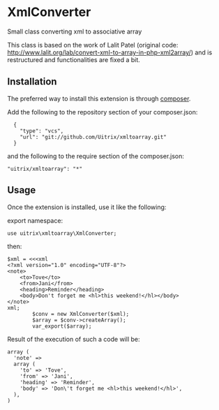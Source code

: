 XmlConverter
=========
Small class converting xml to associative array

This class is based on the work of Lalit Patel (original code: http://www.lalit.org/lab/convert-xml-to-array-in-php-xml2array/) and is restructured and functionalities are fixed a bit.

Installation
------------

The preferred way to install this extension is through [composer](http://getcomposer.org/download/).

Add the following to the repository section of your composer.json:
```
  {
    "type": "vcs",
    "url": "git://github.com/Uitrix/xmltoarray.git"
  }
```
and the following to the require section of the composer.json:
```
"uitrix/xmltoarray": "*"
```

Usage
-----

Once the extension is installed, use it like the following:

export namespace:
```
use uitrix\xmltoarray\XmlConverter;
```

then:
```
$xml = <<<xml
<?xml version="1.0" encoding="UTF-8"?>
<note>
	<to>Tove</to>
	<from>Jani</from>
	<heading>Reminder</heading>
	<body>Don't forget me <hl>this weekend!</hl></body>
</note>
xml;
		$conv = new XmlConverter($xml);
		$array = $conv->createArray();
		var_export($array);
```

Result of the execution of such a code will be:
```
array (
  'note' => 
  array (
    'to' => 'Tove',
    'from' => 'Jani',
    'heading' => 'Reminder',
    'body' => 'Don\'t forget me <hl>this weekend!</hl>',
  ),
)
```
